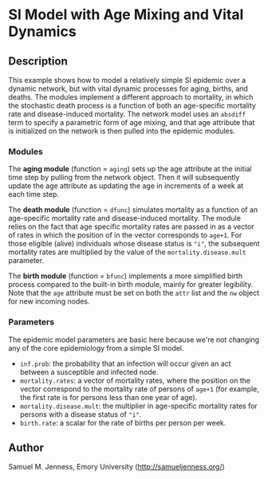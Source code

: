 # SI Model with Age Mixing and Vital Dynamics

## Description
This example shows how to model a relatively simple SI epidemic over a dynamic network, but with vital dynamic processes for aging, births, and deaths. The modules implement a different approach to mortality, in which the stochastic death process is a function of both an age-specific mortality rate and disease-induced mortality. The network model uses an `absdiff` term to specify a parametric form of age mixing, and that age attribute that is initialized on the network is then pulled into the epidemic modules. 

### Modules
The **aging module** (function = `aging`) sets up the age attribute at the initial time step by pulling from the network object. Then it will subsequently update the age attribute as updating the age in increments of a week at each time step.

The **death module** (function = `dfunc`)  simulates mortality as a function of an age-specific mortality rate and disease-induced mortality. The module relies on the fact that age specific mortality rates are passed in as a vector of rates in which the position of in the vector corresponds to `age+1`. For those eligible (alive) individuals whose disease status is `"i"`, the subsequent mortality rates are multiplied by the value of the `mortality.disease.mult` parameter.

The **birth module** (function = `bfunc`) implements a more simplified birth process compared to the built-in birth module, mainly for greater legibility. Note that the `age` attribute must be set on both the `attr` list and the `nw` object for new incoming nodes. 

### Parameters
The epidemic model parameters are basic here because we're not changing any of the core epidemiology from a simple SI model.

* `inf.prob`: the probability that an infection will occur given an act between a susceptible and infected node. 
* `mortality.rates`: a vector of mortality rates, where the position on the vector correspond to the mortality rate of persons of `age+1` (for example, the first rate is for persons less than one year of age). 
* `mortality.disease.mult`: the multiplier in age-specific mortality rates for persons with a disease status of `"i"`. 
* `birth.rate`: a scalar for the rate of births per person per week. 

## Author
Samuel M. Jenness, Emory University (http://samueljenness.org/)
